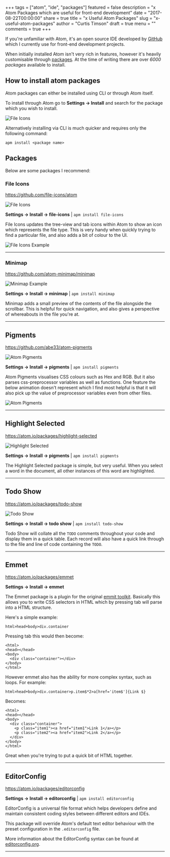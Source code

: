 +++
tags = ["atom", "ide", "packages"]
featured = false
description = "x Atom Packages which are useful for front-end development"
date = "2017-08-22T00:00:00"
share = true
title = "x Useful Atom Packages"
slug = "x-useful-atom-packages"
author = "Curtis Timson"
draft = true
menu = ""
comments = true
+++

If you're unfamiliar with Atom, it's an open source IDE developed by [GitHub](http://github.com) which I currently use for front-end development projects.

When initially installed Atom isn't very rich in features, however it's heavily customisable through [packages](https://atom.io/packages). At the time of writing there are over *6000 packages* available to install.

## How to install atom packages
Atom packages can either be installed using CLI or through Atom itself.

To install through Atom go to **Settings → Install** and search for the package which you wish to install.

![File Icons](/images/post/atom/package-install.png)

Alternatively installing via CLI is much quicker and requires only the following command:

```
apm install <package name>
```

## Packages

Below are some packages I recommend:

### File Icons

https://github.com/file-icons/atom

![File Icons](/images/post/atom/file-icons.png)

**Settings → Install → file-icons** | `apm install file-icons`

File Icons updates the tree-view and tab icons within Atom to show an icon which represents the file type. This is very handy when quickly trying to find a particular file, and also adds a bit of colour to the UI.

![File Icons Example](/images/post/atom/file-icons-example.png)

----------------------


### Minimap

https://github.com/atom-minimap/minimap

![Minimap Example](/images/post/atom/minimap-example.png)

**Settings → Install → minimap** | `apm install minimap`

Minimap adds a small preview of the contents of the file alongside the scrollbar. This is helpful for quick navigation, and also gives a perspective of whereabouts in the file you're at.

----------------------

## Pigments

https://github.com/abe33/atom-pigments

![Atom Pigments](/images/post/atom/pigments-logo.png)

**Settings → Install → pigments** | `apm install pigments`

Atom Pigments visualises CSS colours such as Hex and RGB. But it also parses css-preprocessor variables as well as functions. One feature the below animation doesn't represent which I find most helpful is that it will also pick up the value of preprocessor variables even from other files.

![Atom Pigments](/images/post/atom/pigments-example.gif)

-------------------------

## Highlight Selected

https://atom.io/packages/highlight-selected

![Highlight Selected](/images/post/atom/highlight-example.gif)

**Settings → Install → pigments** | `apm install pigments`

The Highlight Selected package is simple, but very useful. When you select a word in the document, all other instances of this word are highlighted.

--------------------------

## Todo Show

https://atom.io/packages/todo-show

![Todo Show](/images/post/atom/todo-example.png)

**Settings → Install → todo show** | `apm install todo-show`

Todo Show will collate all the `TODO` comments throughout your code and display them in a quick table. Each record will also have a quick link through to the file and line of code containing the `TODO`.

---------------------------

## Emmet

https://atom.io/packages/emmet

**Settings → Install → emmet**

The Emmet package is a plugin for the original [emmit toolkit](https://emmet.io/). Basically this allows you to write CSS selectors in HTML which by pressing tab will parse into a HTML structure.

Here's a simple example:

```
html>head+body>div.container
```

Pressing tab this would then become:

```
<html>
<head></head>
<body>
  <div class="container"></div>
</body>
</html>
```

However emmet also has the ability for more complex syntax, such as loops. For example:

```
html>head+body>div.container>p.item$*2>a[href='item$']{Link $}
```

Becomes:

```
<html>
<head></head>
<body>
  <div class="container">
    <p class="item1"><a href="item1">Link 1</a></p>
    <p class="item2"><a href="item2">Link 2</a></p>
  </div>
</body>
</html>
```

Great when you're trying to put a quick bit of HTML together.

---------------------------

## EditorConfig

https://atom.io/packages/editorconfig

**Settings → Install → editorconfig** | `apm install editorconfig`

EditorConfig is a universal file format which helps developers define and maintain consistent coding styles between different editors and IDEs.

This package will override Atom's default text editor behaviour with the preset configuration in the `.editorconfig` file.

More information about the EditorConfig syntax can be found at [editorconfig.org](http://editorconfig.org/).

---------------------------
